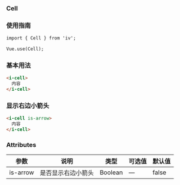 ### Cell

### 使用指南
```html
import { Cell } from 'iv';

Vue.use(Cell);

```
### 基本用法
```html
<i-cell>
  内容
</i-cell>
```
### 显示右边小箭头
```html
<i-cell is-arrow>
  内容
</i-cell>
```
### Attributes

| 参数      | 说明    | 类型      | 可选值       | 默认值   |
|---------- |-------- |---------- |-------------  |-------- |
| is-arrow  | 是否显示右边小箭头    | Boolean   | — |  false |
